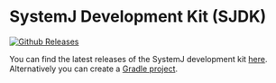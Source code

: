 # SystemJ Development Kit (SJDK)
[![Github Releases](https://img.shields.io/github/downloads/hjparker/systemj-release/latest/total.svg)](https://github.com/hjparker/systemj-release/releases)

You can find the latest releases of the SystemJ development kit
[here](https://github.com/hjparker/systemj-release/releases). Alternatively
you can create a [Gradle project](https://github.com/hjparker/systemj-gradle-project).
